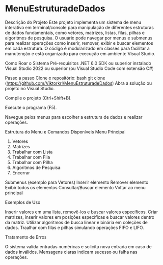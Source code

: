 # MenuEstruturadeDados
Descrição do Projeto
Este projeto implementa um sistema de menu interativo em terminal/console para manipulação de diferentes estruturas de dados fundamentais, como vetores, matrizes, listas, filas, pilhas e algoritmos de pesquisa.
O usuário pode navegar por menus e submenus para realizar operações como inserir, remover, exibir e buscar elementos em cada estrutura.
O código é modularizado em classes para facilitar a manutenção e está organizado para execução em ambiente Visual Studio.

Como Roar o Sistema
Pré-requisitos
.NET 6.0 SDK ou superior instalado
Visual Studio 2022 ou superior (ou Visual Studio Code com extensão C#)

Passo a passo
Clone o repositório:
bash
git clone (https://github.com/Viktorkrl/MenuEstruturadeDados)
Abra a solução ou projeto no Visual Studio.

Compile o projeto (Ctrl+Shift+B).

Execute o programa (F5).

Navegue pelos menus para escolher a estrutura de dados e realizar operações.

Estrutura do Menu e Comandos Disponíveis
Menu Principal
1. Vetores
2. Matrizes
3. Trabalhar com Lista
4. Trabalhar com Fila
5. Trabalhar com Pilha
6. Algoritmos de Pesquisa
0. Encerrar

Submenus (exemplo para Vetores)
Inserir elemento
Remover elemento
Exibir todos os elementos
Consultar/Buscar elemento
Voltar ao menu principal

Exemplos de Uso

Inserir valores em uma lista, removê-los e buscar valores específicos.
Criar matrizes, inserir valores em posições específicas e buscar valores dentro da matriz.
Utilizar algoritmos de busca linear e binária em coleções de dados.
Traalhar com filas e pilhas simulando operações FIFO e LIFO.

Tratamento de Erros

O sistema valida entradas numéricas e solicita nova entrada em caso de dados inválidos.
Mensagens claras indicam sucesso ou falha nas operações.
